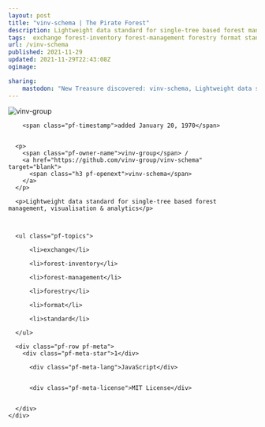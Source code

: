 ```yaml
---
layout: post
title: "vinv-schema | The Pirate Forest"
description: Lightweight data standard for single-tree based forest management, visualisation & analytics
tags:  exchange forest-inventory forest-management forestry format standard
url: /vinv-schema
published: 2021-11-29
updated: 2021-11-29T22:43:08Z
ogimage: 

sharing:
    mastodon: "New Treasure discovered: vinv-schema, Lightweight data standard for single-tree based forest management, visualisation & analytics"
---
```


<div class="pf-night-sky-spacer">
    <div id="pf-night-sky" data-stars="1" data-owner="vinv-group" data-repo="vinv-schema"></div>
    <div class="">
        <dialog>
            Inhalt des Dialogs
        </dialog>
    </div>
</div>

<div class="pf-ship-list">
    <div class="pf-row pf-pirate pf-small-column" data-pirate-id="NT0raUzgXDI3rRiBbAc3p">
    <div>
      <!--<a href="https://github.com/vinv-group" target="blank">-->
        <div class="pf-pirate-avatar">
          <div class="pf-cross pf-clickable"  onclick="collect('NT0raUzgXDI3rRiBbAc3p'); return false;"></div>
          <img src="https://avatars.githubusercontent.com/u/83590718?v=4" title="vinv-group" alt="vinv-group"/>
      </div>
      <!--</a>
      <div class="pf-pirate-actions">
        <a class="pf-treasure-add"  title="save in my treasure chest" onclick="collect('NT0raUzgXDI3rRiBbAc3p'); return false;" href="#">
          <img src="./assets/coin.svg" alt="treasure"/>
        </a>
        <a class="pf-treasure-remove" onclick="throwAway('NT0raUzgXDI3rRiBbAc3p'); return false;">remove</a>
      </div>-->
    </div>
    <div class="pf-ship">
      
        <span class="pf-timestamp">added January 20, 1970</span>
      
      
      <p>
        <span class="pf-owner-name">vinv-group</span> / 
        <a href="https://github.com/vinv-group/vinv-schema" target="blank">
          <span class="h3 pf-openext">vinv-schema</span>
        </a>
      </p>

      <p>Lightweight data standard for single-tree based forest management, visualisation & analytics</p>

      

      <ul class="pf-topics">
        
          <li>exchange</li>
        
          <li>forest-inventory</li>
        
          <li>forest-management</li>
        
          <li>forestry</li>
        
          <li>format</li>
        
          <li>standard</li>
        
      </ul>

      <div class="pf-row pf-meta">
        <div class="pf-meta-star">1</div>
        
          <div class="pf-meta-lang">JavaScript</div>
        
        
          <div class="pf-meta-license">MIT License</div>
        
        
      </div>
    </div>
  </div>
</div>